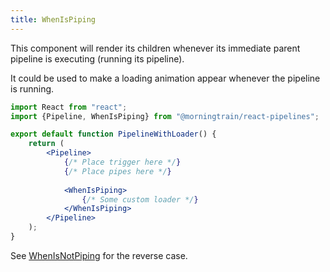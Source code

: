 ```yaml
---
title: WhenIsPiping
---
```

This component will render its children whenever its immediate parent pipeline is executing (running its pipeline).

It could be used to make a loading animation appear whenever the pipeline is running.

```jsx
import React from "react";
import {Pipeline, WhenIsPiping} from "@morningtrain/react-pipelines";

export default function PipelineWithLoader() {
    return (
        <Pipeline>
            {/* Place trigger here */}
            {/* Place pipes here */}
            
            <WhenIsPiping>
                {/* Some custom loader */}
            </WhenIsPiping>
        </Pipeline>
    );
}

```

See [WhenIsNotPiping](./when-is-not-piping) for the reverse case.
